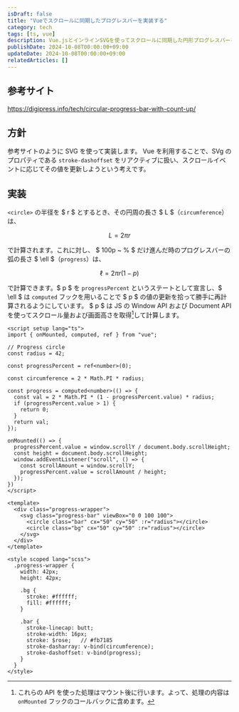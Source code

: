 ```yaml
---
isDraft: false
title: "Vueでスクロールに同期したプログレスバーを実装する"
category: tech
tags: [ts, vue]
description: Vue.jsとインラインSVGを使ってスクロールに同期した円形プログレスバーを実装しました。
publishDate: 2024-10-08T00:00:00+09:00
updateDate: 2024-10-08T00:00:00+09:00
relatedArticles: []
---
```


## 参考サイト

https://digipress.info/tech/circular-progress-bar-with-count-up/

## 方針

参考サイトのように SVG を使って実装します。
Vue を利用することで、SVg のプロパティである `stroke-dashoffset` をリアクティブに扱い、スクロールイベントに応じてその値を更新しようという考えです。

## 実装

`<circle>` の半径を $ r $ とするとき、その円周の長さ $ L $（`circumference`）は、

$$
L = 2 \pi r
$$

で計算されます。これに対し、 $ 100p ~ \% $ だけ進んだ時のプログレスバーの弧の長さ $ \ell $（`progress`）は、

$$
\ell = 2 \pi r (1 - p)
$$

で計算できます。$ p $ を `progressPercent` というステートとして宣言し、$ \ell $ は `computed` フックを用いることで $ p $ の値の更新を拾って勝手に再計算されるようにしています。
$ p $ は JS の Window API および Document API を使ってスクロール量および画面高さを取得[^1]して計算します。
[^1]: これらの API を使った処理はマウント後に行います。よって、処理の内容は `onMounted` フックのコールバックに含めます。

```vue:Vue
<script setup lang="ts">
import { onMounted, computed, ref } from "vue";

// Progress circle
const radius = 42;

const progressPercent = ref<number>(0);

const circumference = 2 * Math.PI * radius;

const progress = computed<number>(() => {
  const val = 2 * Math.PI * (1 - progressPercent.value) * radius;
  if (progressPercent.value > 1) {
    return 0;
  }
  return val;
});

onMounted(() => {
  progressPercent.value = window.scrollY / document.body.scrollHeight;
  const height = document.body.scrollHeight;
  window.addEventListener("scroll", () => {
    const scrollAmount = window.scrollY;
    progressPercent.value = scrollAmount / height;
  });
})
</script>

<template>
  <div class="progress-wrapper">
    <svg class="progress-bar" viewBox="0 0 100 100">
      <circle class="bar" cx="50" cy="50" :r="radius"></circle>
      <circle class="bg" cx="50" cy="50" :r="radius"></circle>
    </svg>
  </div>
</template>

<style scoped lang="scss">
  .progress-wrapper {
    width: 42px;
    height: 42px;

    .bg {
      stroke: #ffffff;
      fill: #ffffff;
    }

    .bar {
      stroke-linecap: butt;
      stroke-width: 16px;
      stroke: $rose;   // #fb7185
      stroke-dasharray: v-bind(circumference);
      stroke-dashoffset: v-bind(progress);
    }
  }
</style>
```

